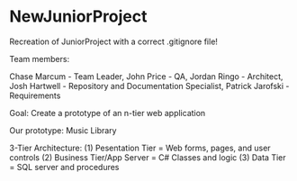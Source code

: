 NewJuniorProject
================

Recreation of JuniorProject with a correct .gitignore file!

Team members:

Chase Marcum - Team Leader,
John Price - QA, 
Jordan Ringo - Architect,
Josh Hartwell - Repository and Documentation Specialist, 
Patrick Jarofski - Requirements

Goal: Create a prototype of an n-tier web application

Our prototype: Music Library

3-Tier Architecture: (1) Pesentation Tier = Web forms, pages, and user controls (2) Business Tier/App Server = C# Classes and logic (3) Data Tier = SQL server and procedures
